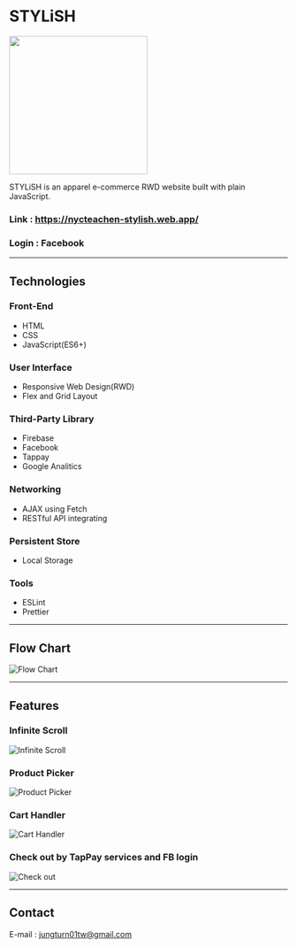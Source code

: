 # STYLiSH

<img src="https://nycteachen-stylish.firebaseapp.com/images/logo.png" style="width:250px"/>

STYLiSH is an apparel e-commerce RWD website built with plain JavaScript.

### Link : https://nycteachen-stylish.web.app/

### Login : Facebook

---

## **Technologies**

### **Front-End**

- HTML
- CSS
- JavaScript(ES6+)

### **User Interface**

- Responsive Web Design(RWD)
- Flex and Grid Layout

### **Third-Party Library**

- Firebase
- Facebook
- Tappay
- Google Analitics

### **Networking**

- AJAX using Fetch
- RESTful API integrating

### **Persistent Store**

- Local Storage

### **Tools**

- ESLint
- Prettier

---

## **Flow Chart**

![Flow Chart](https://imgur.com/0ODpAUG.png)

---

## **Features**

### Infinite Scroll

![Infinite Scroll](https://imgur.com/6L4p3I3.gif)

### Product Picker

![Product Picker](https://imgur.com/bmsE6P1.gif)

### Cart Handler

![Cart Handler](https://imgur.com/fQTVjeD.gif)

### Check out by TapPay services and FB login

![Check out](https://imgur.com/B7FLXQg.gif)

---

## **Contact**

E-mail : jungturn01tw@gmail.com
